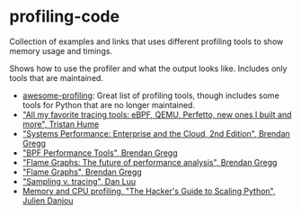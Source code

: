 # profiling-code

Collection of examples and links that uses different profiling tools to show memory usage and timings.

Shows how to use the profiler and what the output looks like. Includes only tools that are maintained.

* [awesome-profiling](https://github.com/msaroufim/awesome-profiling): Great list of profiling tools, though includes some tools for Python that are no longer maintained.
* ["All my favorite tracing tools: eBPF, QEMU, Perfetto, new ones I built and more", Tristan Hume](https://thume.ca/2023/12/02/tracing-methods/)
* ["Systems Performance: Enterprise and the Cloud, 2nd Edition", Brendan Gregg](https://www.brendangregg.com/systems-performance-2nd-edition-book.html)
* ["BPF Performance Tools", Brendan Gregg](https://www.brendangregg.com/bpf-performance-tools-book.html)
* ["Flame Graphs: The future of performance analysis", Brendan Gregg](https://queue.acm.org/detail.cfm?id=2927301)
* ["Flame Graphs", Brendan Gregg](https://www.brendangregg.com/flamegraphs.html)
* ["Sampling v. tracing", Dan Luu](https://danluu.com/perf-tracing/)
* [Memory and CPU profiling, "The Hacker's Guide to Scaling Python", Julien Danjou](https://www.educative.io/courses/hackers-guide-scaling-python/memory-and-cpu-profiling)
